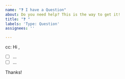 ```yaml
---
name: "❓ I have a Question"
about: Do you need help? This is the way to get it!
title: "❓ "
labels: 'Type: Question'
assignees: ''

---
```

<!-- These comments automatically delete -->
<!-- **Tip:** Delete parts that are not relevant -->
<!-- @ mention users who should be in the loop next to cc: -->
cc: 
Hi <!-- add intended user -->,

<!-- Add GitHub Tasks as questions -->
- [ ] ...
- [ ] ...

Thanks!
